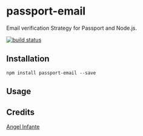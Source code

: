 # passport-email

Email verification Strategy for Passport and Node.js.

[![build status](https://secure.travis-ci.org/angelinfante/passport-email.png)](http://travis-ci.org/angelinfante/passport-email)

## Installation

```
npm install passport-email --save
```

## Usage

## Credits
[Angel Infante](https://github.com/angelinfante/)
